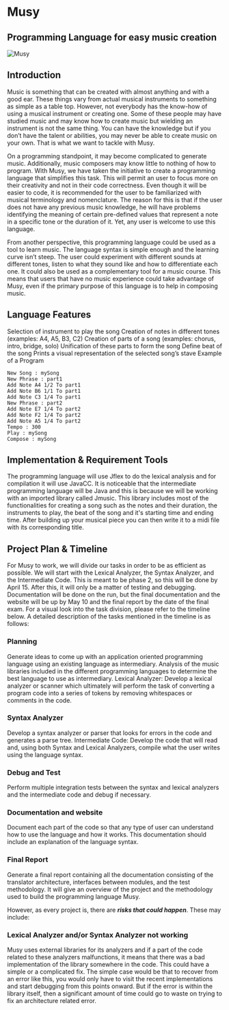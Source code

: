 # **Musy**
## Programming Language for easy music creation

![Musy](http://i.imgur.com/bqju77K.jpg)

## Introduction
Music is something that can be created with almost anything and with a good ear. These things vary from actual musical instruments to something as simple as a table top. However, not everybody has the know-how of using a musical instrument or creating one. Some of these people may have studied music and may know how to create music but wielding an instrument is not the same thing. You can have the knowledge but if you don’t have the talent or abilities, you may never be able to create music on your own. That is what we want to tackle with Musy.

On a programming standpoint, it may become complicated to generate music. Additionally, music composers may know little to nothing of how to program. With Musy, we have taken the initiative to create a programming language that simplifies this task. This will permit an user to focus more on their creativity and not in their code correctness. Even though it will be easier to code, it is recommended for the user to be familiarized with musical terminology and nomenclature. The reason for this is that if the user does not have any previous music knowledge, he will have problems identifying the meaning of certain pre-defined values that represent a note in a specific tone or the duration of it. Yet, any user is welcome to use this language.

From another perspective, this programming language could be used as a tool to learn music. The language syntax is simple enough and the learning curve isn’t steep. The user could experiment with different sounds at different tones, listen to what they sound like and how to differentiate each one. It could also be used as a complementary tool for a music course. This means that users that have no music experience could take advantage of Musy, even if the primary purpose of this language is to help in composing music. 




## Language Features
Selection of instrument to play the song
Creation of notes in different tones (examples: A4, A5, B3, C2)
Creation of parts of a song (examples: chorus, intro, bridge, solo)
Unification of these parts to form the song
Define beat of the song
Prints a visual representation of the selected song’s stave
Example of a Program

    New Song : mySong
    New Phrase : part1
    Add Note A4 1/2 To part1
    Add Note B6 1/1 To part1
    Add Note C3 1/4 To part1
    New Phrase : part2
    Add Note E7 1/4 To part2
    Add Note F2 1/4 To part2
    Add Note A5 1/4 To part2
    Tempo : 300
    Play : mySong
    Compose : mySong




## Implementation & Requirement Tools
The programming language will use Jflex to do the lexical analysis and for compilation it will use JavaCC. It is noticeable that the intermediate programming language will be Java and this is because we will be working with an imported library called Jmusic. This library includes most of the functionalities for creating a song such as the notes and their duration, the instruments to play, the beat of the song and it's starting time and ending time. After building up your musical piece you can then write it to a midi file with its corresponding title.

## Project Plan & Timeline
For Musy to work, we will divide our tasks in order to be as efficient as possible. We will start with the Lexical Analyzer, the Syntax Analyzer, and the Intermediate Code. This is meant to be phase 2, so this will be done by April 15. After this, it will only be a matter of testing and debugging. Documentation will be done on the run, but the final documentation and the website will be up by May 10 and the final report by the date of the final exam. For a visual look into the task division, please refer to the timeline below. 
A detailed description of the tasks mentioned in the timeline is as follows:

### Planning
Generate ideas to come up with an application oriented programming language using an existing language as intermediary. Analysis of the music libraries included in the different programming languages to determine the best language to use as intermediary.
Lexical Analyzer: Develop a lexical analyzer or scanner which ultimately will perform the task of converting a program code into a series of tokens by removing whitespaces or comments in the code.

### Syntax Analyzer 
Develop a syntax analyzer or parser that looks for errors in the code and generates a parse tree. Intermediate Code: Develop the code that will read and, using both Syntax and Lexical Analyzers, compile what the user writes using the language syntax.

### Debug and Test
Perform multiple integration tests between the syntax and lexical analyzers and the intermediate code and debug if necessary.

### Documentation and website
Document each part of the code so that any type of user can understand how to use the language and how it works. This documentation should include an explanation of the language syntax.

### Final Report 
Generate a final report containing all the documentation consisting of the translator architecture, interfaces between modules, and the test methodology. It will give an overview of the project and the methodology used to build the programming language Musy.

However, as every project is, there are ***risks that could happen***. These may include:

### Lexical Analyzer and/or Syntax Analyzer not working
Musy uses external libraries for its analyzers and if a part of the code related to these analyzers malfunctions, it means that there was a bad implementation of the library somewhere in the code. This could have a simple or a complicated fix. The simple case would be that to recover from an error like this, you would only have to visit the recent implementations and start debugging from this points onward. But if the error is within the library itself, then a significant amount of time could go to waste on trying to fix an architecture related error.
